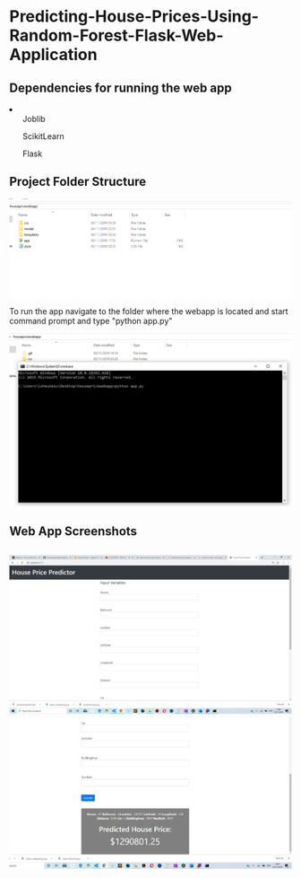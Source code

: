 # Predicting-House-Prices-Using-Random-Forest-Flask-Web-Application

<h2>Dependencies for running the web app</h2>

<li>
<ol>Joblib</ol>
<ol>ScikitLearn</ol>
<ol>Flask</ol>
</li>

<h2>Project Folder Structure</h2>

<img src="Screenshot1.png">

<p>To run the app navigate to the folder where the webapp is located and start command prompt and type "python app.py"</p>
<img src="Screenshot2.png">

<h2>Web App Screenshots<h2>
<img src="Screenshot3.png">
<img src="Screenshot4.png">
